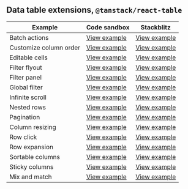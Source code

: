 ## Data table extensions, `@tanstack/react-table`

| Example                | Code sandbox                                                                                                          | Stackblitz                                                                                                          |
| ---------------------- | --------------------------------------------------------------------------------------------------------------------- | ------------------------------------------------------------------------------------------------------------------- |
| Batch actions          | [View example](https://codesandbox.io/s/github/carbon-design-system/tanstack-carbon/tree/main/react/batch-actions)    | [View example](https://stackblitz.com/github/carbon-design-system/tanstack-carbon/tree/main/react/batch-actions)    |
| Customize column order | [View example](https://codesandbox.io/s/github/carbon-design-system/tanstack-carbon/tree/main/react/customizeColumns) | [View example](https://stackblitz.com/github/carbon-design-system/tanstack-carbon/tree/main/react/customizeColumns) |
| Editable cells         | [View example](https://codesandbox.io/s/github/carbon-design-system/tanstack-carbon/tree/main/react/editableCells)    | [View example](https://stackblitz.com/github/carbon-design-system/tanstack-carbon/tree/main/react/editableCells)    |
| Filter flyout          | [View example](https://codesandbox.io/s/github/carbon-design-system/tanstack-carbon/tree/main/react/filterFlyout)     | [View example](https://stackblitz.com/github/carbon-design-system/tanstack-carbon/tree/main/react/filterFlyout)     |
| Filter panel           | [View example](https://codesandbox.io/s/github/carbon-design-system/tanstack-carbon/tree/main/react/filterPanel)      | [View example](https://stackblitz.com/github/carbon-design-system/tanstack-carbon/tree/main/react/filterPanel)      |
| Global filter          | [View example](https://codesandbox.io/s/github/carbon-design-system/tanstack-carbon/tree/main/react/globalFilter)     | [View example](https://stackblitz.com/github/carbon-design-system/tanstack-carbon/tree/main/react/globalFilter)     |
| Infinite scroll        | [View example](https://codesandbox.io/s/github/carbon-design-system/tanstack-carbon/tree/main/react/infiniteScroll)   | [View example](https://stackblitz.com/github/carbon-design-system/tanstack-carbon/tree/main/react/infiniteScroll)   |
| Nested rows            | [View example](https://codesandbox.io/s/github/carbon-design-system/tanstack-carbon/tree/main/react/nestedRows)       | [View example](https://stackblitz.com/github/carbon-design-system/tanstack-carbon/tree/main/react/nestedRows)       |
| Pagination             | [View example](https://codesandbox.io/s/github/carbon-design-system/tanstack-carbon/tree/main/react/pagination)       | [View example](https://stackblitz.com/github/carbon-design-system/tanstack-carbon/tree/main/react/pagination)       |
| Column resizing        | [View example](https://codesandbox.io/s/github/carbon-design-system/tanstack-carbon/tree/main/react/resizing)         | [View example](https://stackblitz.com/github/carbon-design-system/tanstack-carbon/tree/main/react/resizing)         |
| Row click              | [View example](https://codesandbox.io/s/github/carbon-design-system/tanstack-carbon/tree/main/react/row-click)        | [View example](https://stackblitz.com/github/carbon-design-system/tanstack-carbon/tree/main/react/row-click)        |
| Row expansion          | [View example](https://codesandbox.io/s/github/carbon-design-system/tanstack-carbon/tree/main/react/rowExpansion)     | [View example](https://stackblitz.com/github/carbon-design-system/tanstack-carbon/tree/main/react/rowExpansion)     |
| Sortable columns       | [View example](https://codesandbox.io/s/github/carbon-design-system/tanstack-carbon/tree/main/react/sortable)         | [View example](https://stackblitz.com/github/carbon-design-system/tanstack-carbon/tree/main/react/sortable)         |
| Sticky columns         | [View example](https://codesandbox.io/s/github/carbon-design-system/tanstack-carbon/tree/main/react/sticky-columns)   | [View example](https://stackblitz.com/github/carbon-design-system/tanstack-carbon/tree/main/react/sticky-columns)   |
| Mix and match          | [View example](https://codesandbox.io/s/github/carbon-design-system/tanstack-carbon/tree/main/react/mix-and-match)    | [View example](https://stackblitz.com/github/carbon-design-system/tanstack-carbon/tree/main/react/mix-and-match)    |
